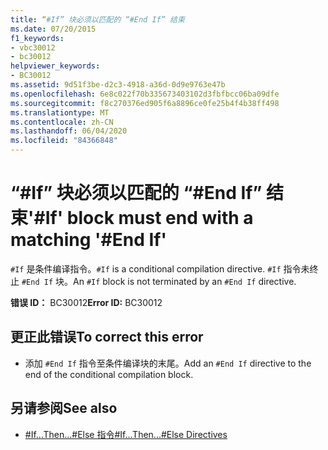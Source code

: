 ```yaml
---
title: “#If” 块必须以匹配的 “#End If” 结束
ms.date: 07/20/2015
f1_keywords:
- vbc30012
- bc30012
helpviewer_keywords:
- BC30012
ms.assetid: 9d51f3be-d2c3-4918-a36d-0d9e9763e47b
ms.openlocfilehash: 6e8c022f70b335673403102d3fbfbcc06ba09dfe
ms.sourcegitcommit: f8c270376ed905f6a8896ce0fe25b4f4b38ff498
ms.translationtype: MT
ms.contentlocale: zh-CN
ms.lasthandoff: 06/04/2020
ms.locfileid: "84366848"
---
```

# <a name="if-block-must-end-with-a-matching-end-if"></a><span data-ttu-id="f57b8-102">“#If” 块必须以匹配的 “#End If” 结束</span><span class="sxs-lookup"><span data-stu-id="f57b8-102">'#If' block must end with a matching '#End If'</span></span>
<span data-ttu-id="f57b8-103">`#If` 是条件编译指令。</span><span class="sxs-lookup"><span data-stu-id="f57b8-103">`#If` is a conditional compilation directive.</span></span> <span data-ttu-id="f57b8-104">`#If` 指令未终止 `#End If` 块。</span><span class="sxs-lookup"><span data-stu-id="f57b8-104">An `#If` block is not terminated by an `#End If` directive.</span></span>  
  
 <span data-ttu-id="f57b8-105">**错误 ID：** BC30012</span><span class="sxs-lookup"><span data-stu-id="f57b8-105">**Error ID:** BC30012</span></span>  
  
## <a name="to-correct-this-error"></a><span data-ttu-id="f57b8-106">更正此错误</span><span class="sxs-lookup"><span data-stu-id="f57b8-106">To correct this error</span></span>  
  
- <span data-ttu-id="f57b8-107">添加 `#End If` 指令至条件编译块的末尾。</span><span class="sxs-lookup"><span data-stu-id="f57b8-107">Add an `#End If` directive to the end of the conditional compilation block.</span></span>  
  
## <a name="see-also"></a><span data-ttu-id="f57b8-108">另请参阅</span><span class="sxs-lookup"><span data-stu-id="f57b8-108">See also</span></span>

- [<span data-ttu-id="f57b8-109">#If...Then...#Else 指令</span><span class="sxs-lookup"><span data-stu-id="f57b8-109">#If...Then...#Else Directives</span></span>](../language-reference/directives/if-then-else-directives.md)
